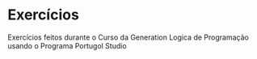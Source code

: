 # Exercícios
Exercícios feitos durante o Curso da Generation
Logica de Programação usando o Programa Portugol Studio
